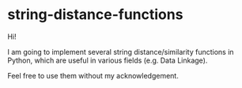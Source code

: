 # string-distance-functions

Hi!

I am going to implement several string distance/similarity functions in Python, which are useful in various fields (e.g. Data Linkage).

Feel free to use them without my acknowledgement.
